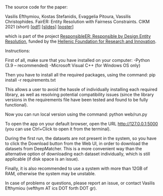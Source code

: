 The source code for the paper:


Vasilis Efthymiou, Kostas Stefanidis, Evaggelia Pitoura, Vassilis Christophides. FairER: Entity Resolution with Fairness Constraints. CIKM 2021 (short) [[pdf]](https://github.com/vefthym/fairER/blob/main/CIKM2021short_fairER_CR.pdf) [[slides]](https://github.com/vefthym/fairER/blob/main/FairER-slides.pdf) [[poster]](https://github.com/vefthym/fairER/blob/main/FairER_poster.pdf)

which is part of the project <a href="https://isl.ics.forth.gr/ResponsibleER/">ResponsibleER: Responsible by Design Entity Resolution</a>, 
funded by the <a href="https://www.elidek.gr/en/homepage/">Hellenic Foundation for Research and Innovation</a>.


Instructions:

First of all, make sure that you have installed on your computer:
-Python (3.9 – recommended)
-Microsoft Visual C++ (for Windows OS only)

Then you have to install all the required packages, using the command:
pip install -r requirements.txt

This allows a user to avoid the hassle of individually installing each required library, as well as resolving potential compatibility issues (since the library versions in the requirements file have been tested and found to be fully functional). 

Now you can run local version using the command:
python web/run.py

To open the app on your default browser, open the URL http://127.0.0.1:5000 (you can use Ctrl+Click to open it from the terminal).

During the first run, the datasets are not present in the system, so you have to click the Download button from the Web UI,  in order to download the datasets from DeepMatcher. This is a more convenient way than the alternative option of downloading each dataset individually, which is still applicable (if disk space is an issue). 

Finally, it is also recommended to use a system with more than 12GB of RAM, otherwise the system may be unstable.


In case of problems or questions, please report an issue, or contact Vasilis Efthymiou (vefthym AT ics DOT forth DOT gr).
